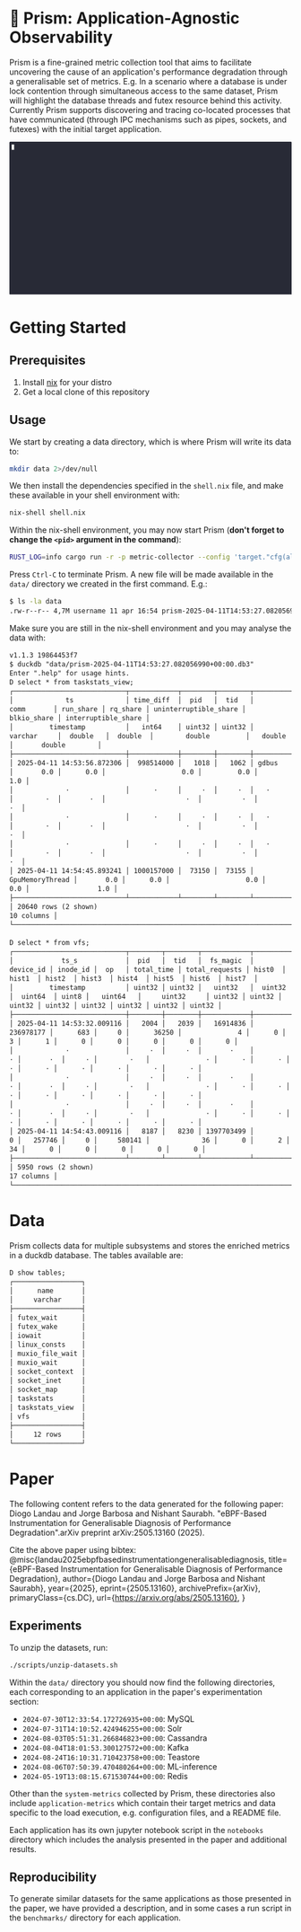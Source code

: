 # 🔎 Prism: Application-Agnostic Observability

Prism is a fine-grained metric collection tool that aims to facilitate uncovering the cause of an application's performance degradation through a generalisable set of metrics. E.g. In a scenario where a database is under lock contention through simultaneous access to the same dataset, Prism will highlight the database threads and futex resource behind this activity. Currently Prism supports discovering and tracing co-located processes that have communicated (through IPC mechanisms such as pipes, sockets, and futexes) with the initial target application.

![demo](docs/demo.gif)

# Getting Started

## Prerequisites

1. Install [nix](https://nixos.org/download/) for your distro
2. Get a local clone of this repository

## Usage

We start by creating a data directory, which is where Prism will write its data to: 

```bash
mkdir data 2>/dev/null
```

We then install the dependencies specified in the `shell.nix` file, and make these available in your shell environment with:
```bash
nix-shell shell.nix
```

Within the nix-shell environment, you may now start Prism (**don't forget to change the `<pid>` argument in the command**): 
```bash
RUST_LOG=info cargo run -r -p metric-collector --config 'target."cfg(all())".runner="sudo -E"' -- --pids <pid>
```

Press `Ctrl-C` to terminate Prism. A new file will be made available in the `data/` directory we created in the first command. E.g.:
```bash
$ ls -la data
.rw-r--r-- 4,7M username 11 apr 16:54 prism-2025-04-11T14:53:27.082056990+00:00.db3
```

Make sure you are still in the nix-shell environment and you may analyse the data with:
```
v1.1.3 19864453f7
$ duckdb "data/prism-2025-04-11T14:53:27.082056990+00:00.db3"
Enter ".help" for usage hints.
D select * from taskstats_view;
┌────────────────────────────┬────────────┬────────┬────────┬─────────────────┬───────────┬──────────┬───────────────────────┬─────────────┬─────────────────────┐
│             ts             │ time_diff  │  pid   │  tid   │      comm       │ run_share │ rq_share │ uninterruptible_share │ blkio_share │ interruptible_share │
│         timestamp          │   int64    │ uint32 │ uint32 │     varchar     │  double   │  double  │        double         │   double    │       double        │
├────────────────────────────┼────────────┼────────┼────────┼─────────────────┼───────────┼──────────┼───────────────────────┼─────────────┼─────────────────────┤
│ 2025-04-11 14:53:56.872306 │  998514000 │   1018 │   1062 │ gdbus           │       0.0 │      0.0 │                   0.0 │         0.0 │                 1.0 │
│             ·              │      ·     │     ·  │     ·  │   ·             │        ·  │       ·  │                    ·  │          ·  │                  ·  │
│             ·              │      ·     │     ·  │     ·  │   ·             │        ·  │       ·  │                    ·  │          ·  │                  ·  │
│             ·              │      ·     │     ·  │     ·  │   ·             │        ·  │       ·  │                    ·  │          ·  │                  ·  │
│ 2025-04-11 14:54:45.893241 │ 1000157000 │  73150 │  73155 │ GpuMemoryThread │       0.0 │      0.0 │                   0.0 │         0.0 │                 1.0 │
├────────────────────────────┴────────────┴────────┴────────┴─────────────────┴───────────┴──────────┴───────────────────────┴─────────────┴─────────────────────┤
│ 20640 rows (2 shown)                                                                                                                                10 columns │
└────────────────────────────────────────────────────────────────────────────────────────────────────────────────────────────────────────────────────────────────┘

D select * from vfs;
┌────────────────────────────┬────────┬────────┬────────────┬───────────┬──────────┬───────┬────────────┬────────────────┬────────┬────────┬────────┬────────┬────────┬────────┬────────┬────────┐
│            ts_s            │  pid   │  tid   │  fs_magic  │ device_id │ inode_id │  op   │ total_time │ total_requests │ hist0  │ hist1  │ hist2  │ hist3  │ hist4  │ hist5  │ hist6  │ hist7  │
│         timestamp          │ uint32 │ uint32 │   uint32   │  uint32   │  uint64  │ uint8 │   uint64   │     uint32     │ uint32 │ uint32 │ uint32 │ uint32 │ uint32 │ uint32 │ uint32 │ uint32 │
├────────────────────────────┼────────┼────────┼────────────┼───────────┼──────────┼───────┼────────────┼────────────────┼────────┼────────┼────────┼────────┼────────┼────────┼────────┼────────┤
│ 2025-04-11 14:53:32.009116 │   2004 │   2039 │   16914836 │ 236978177 │      683 │     0 │      36250 │              4 │      0 │      3 │      1 │      0 │      0 │      0 │      0 │      0 │
│             ·              │     ·  │     ·  │       ·    │         · │       ·  │     · │        ·   │              · │      · │      · │      · │      · │      · │      · │      · │      · │
│             ·              │     ·  │     ·  │       ·    │         · │       ·  │     · │        ·   │              · │      · │      · │      · │      · │      · │      · │      · │      · │
│             ·              │     ·  │     ·  │       ·    │         · │       ·  │     · │        ·   │              · │      · │      · │      · │      · │      · │      · │      · │      · │
│ 2025-04-11 14:54:43.009116 │   8187 │   8230 │ 1397703499 │         0 │   257746 │     0 │     580141 │             36 │      0 │      2 │     34 │      0 │      0 │      0 │      0 │      0 │
├────────────────────────────┴────────┴────────┴────────────┴───────────┴──────────┴───────┴────────────┴────────────────┴────────┴────────┴────────┴────────┴────────┴────────┴────────┴────────┤
│ 5950 rows (2 shown)                                                                                                                                                                 17 columns │
└────────────────────────────────────────────────────────────────────────────────────────────────────────────────────────────────────────────────────────────────────────────────────────────────┘
```

# Data

Prism collects data for multiple subsystems and stores the enriched metrics in a duckdb database. The tables available are:
```
D show tables;
┌─────────────────┐
│      name       │
│     varchar     │
├─────────────────┤
│ futex_wait      │
│ futex_wake      │
│ iowait          │
│ linux_consts    │
│ muxio_file_wait │
│ muxio_wait      │
│ socket_context  │
│ socket_inet     │
│ socket_map      │
│ taskstats       │
│ taskstats_view  │
│ vfs             │
├─────────────────┤
│     12 rows     │
└─────────────────┘
```

# Paper

The following content refers to the data generated for the following paper:
Diogo Landau and Jorge Barbosa and Nishant Saurabh. "eBPF-Based Instrumentation for Generalisable Diagnosis of Performance Degradation".arXiv preprint arXiv:2505.13160 (2025).

Cite the above paper using bibtex:
@misc{landau2025ebpfbasedinstrumentationgeneralisablediagnosis,
      title={eBPF-Based Instrumentation for Generalisable Diagnosis of Performance Degradation}, 
      author={Diogo Landau and Jorge Barbosa and Nishant Saurabh},
      year={2025},
      eprint={2505.13160},
      archivePrefix={arXiv},
      primaryClass={cs.DC},
      url={https://arxiv.org/abs/2505.13160}, 
}

## Experiments

To unzip the datasets, run: 
```bash
./scripts/unzip-datasets.sh
```

Within the `data/` directory you should now find the following directories, each corresponding to an application in the paper's experimentation section:

* `2024-07-30T12:33:54.172726935+00:00`: MySQL
* `2024-07-31T14:10:52.424946255+00:00`: Solr
* `2024-08-03T05:51:31.266846823+00:00`: Cassandra
* `2024-08-04T18:01:53.300127572+00:00`: Kafka
* `2024-08-24T16:10:31.710423758+00:00`: Teastore
* `2024-08-06T07:50:39.470480264+00:00`: ML-inference
* `2024-05-19T13:08:15.671530744+00:00`: Redis

Other than the `system-metrics` collected by Prism, these directories also include `application-metrics` which contain their target metrics and data specific to the load execution, e.g. configuration files, and a README file.

Each application has its own jupyter notebook script in the `notebooks` directory which includes the analysis presented in the paper and additional results.

## Reproducibility

To generate similar datasets for the same applications as those presented in the paper, we have provided a description, and in some cases a run script in the `benchmarks/` directory for each application.
